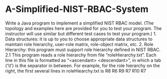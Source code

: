 # A-Simplified-NIST-RBAC-System
Write a Java program to implement a simplified NIST RBAC model. (The topology and examples here are provided for you to test your program. The instructor will use similar but different test cases to test your program.) 1. Data structures: it is up to you to choose appropriate data structures to maintain role hierarchy, user-role matrix, role-object matrix, etc. 2. Role Hierarchy: this program must support role hierarchy defined in NIST RBAC. 2.1 This program reads a role hierarchy from file “roleHierarchy.txt”. Each line in this file is formatted as “&lt;ascendant> &lt;descendant>”, in which a tab (‘\t’) is the separator in between. For example, for the role hierarchy on the right, the first several lines in roleHiearchy.txt is R8 R6 R9 R7 R10 R7
